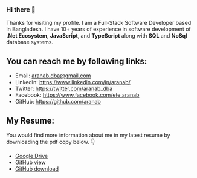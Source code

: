 ### Hi there 👋
Thanks for visiting my profile. I am a Full-Stack Software Developer based in Bangladesh. I have 10+ years of experience in software development of **.Net Ecosystem**, **JavaScript**, and **TypeScript** along with **SQL** and **NoSql** database systems.

## You can reach me by following links:
- Email: aranab.dba@gmail.com
- LinkedIn: https://www.linkedin.com/in/aranab/
- Twitter: https://twitter.com/aranab_dba
- Facebook: https://www.facebook.com/ete.aranab
- GitHub: https://github.com/aranab

## My Resume:

 You would find more information about me in my latest resume by downloading the pdf copy below. 👇

- [Google Drive](https://drive.google.com/file/d/1VDjYc34jeOZgSf1mG64ZL43YP1kffRNR/view?usp=sharing)
- [GitHub view](https://github.com/aranab/aranab/blob/main/Resume-of-Arafat-Rahman-Rana.pdf)
- [GitHub download](https://raw.githubusercontent.com/aranab/aranab/master/Resume-of-Arafat-Rahman-Rana.pdf)

<!--
**aranab/aranab** is a ✨ _special_ ✨ repository because its `README.md` (this file) appears on your GitHub profile.

Here are some ideas to get you started:

- 🔭 I’m currently working on ...
- 🌱 I’m currently learning ...
- 👯 I’m looking to collaborate on ...
- 🤔 I’m looking for help with ...
- 💬 Ask me about ...
- 📫 How to reach me: ...
- 😄 Pronouns: ...
- ⚡ Fun fact: ...
-->

